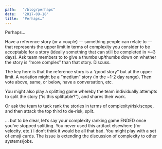 ```yaml
---
path:	"/blog/perhaps"
date:	"2017-09-18"
title:	"Perhaps…"
---
```


Perhaps…

Have a reference story (or a couple) — something people can relate to — that represents the upper limit in terms of complexity you consider to be acceptable for a story (ideally something that can still be completed in <~3 days). Ask team members to to give a thumbs up/thumbs down on whether the story is “more complex” than that story. Discuss.

The key here is that the reference story is a “good story” but at the upper limit. A variation might be a “medium” story (in the ~1-2 day range). Then vote above, same, or below, have a conversation, etc.

You might also play a splitting game whereby the team individually attempts to split the story (“is this splittable?”), and shares their work.

Or ask the team to tack rank the stories in terms of complexity/risk/scope, and then attack the top third to de-risk, split.

… but to be clear, let’s say your complexity ranking game ENDED once you’ve stopped splitting. You never used this artifact elsewhere (for velocity, etc.) I don’t think it would be all that bad. You might play with a set of emoji cards. The issue is extending the discussion of complexity to other systems/jobs.

